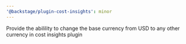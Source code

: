 ```yaml
---
'@backstage/plugin-cost-insights': minor
---
```


Provide the abilility to change the base currency from USD to any other currency in cost insights plugin
